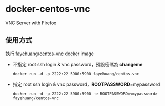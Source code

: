 docker-centos-vnc
=====

VNC Server with Firefox

使用方式
-----

執行 [fayehuang/centos-vnc](https://registry.hub.docker.com/u/fayehuang/centos-vnc/) docker image

* 不指定 root ssh login & vnc password，預設密碼為 **changeme**

    `docker run -d -p 2222:22 5900:5900 fayehuang/centos-vnc`

* 指定 root ssh login & vnc password，**ROOTPASSWORD**=mypassword

    `docker run -d -p 2222:22 5900:5900 -e ROOTPASSWORD=<mypassword> fayehuang/centos-vnc` 

